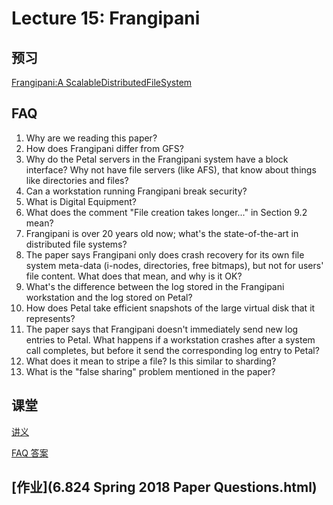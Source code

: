# Lecture 15: Frangipani

## 预习

[Frangipani:A ScalableDistributedFileSystem](thekkath-frangipani.pdf)

## FAQ

1. Why are we reading this paper?
1. How does Frangipani differ from GFS?
1. Why do the Petal servers in the Frangipani system have a block interface? Why not have file servers (like AFS), that know about things like directories and files?
1. Can a workstation running Frangipani break security?
1. What is Digital Equipment?
1. What does the comment "File creation takes longer..." in Section 9.2 mean?
1. Frangipani is over 20 years old now; what's the state-of-the-art in distributed file systems?
1. The paper says Frangipani only does crash recovery for its own file system meta-data (i-nodes, directories, free bitmaps), but not for users' file content. What does that mean, and why is it OK?
1. What's the difference between the log stored in the Frangipani workstation and the log stored on Petal?
1. How does Petal take efficient snapshots of the large virtual disk that it represents?
1. The paper says that Frangipani doesn't immediately send new log entries to Petal. What happens if a workstation crashes after a system call completes, but before it send the corresponding log entry to Petal?
1. What does it mean to stripe a file? Is this similar to sharding?
1. What is the "false sharing" problem mentioned in the paper?

## 课堂

[讲义](l-frangipani.txt)

[FAQ 答案](frangipani-faq.txt)

## [作业](6.824 Spring 2018 Paper Questions.html)